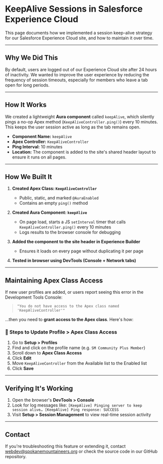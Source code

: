 # KeepAlive Sessions in Salesforce Experience Cloud

This page documents how we implemented a session keep-alive strategy for our Salesforce Experience Cloud site, and how to maintain it over time.

---

## Why We Did This

By default, users are logged out of our Experience Cloud site after 24 hours of inactivity. We wanted to improve the user experience by reducing the frequency of session timeouts, especially for members who leave a tab open for long periods.

---

## How It Works

We created a lightweight **Aura component** called `keepAlive`, which silently pings a no-op Apex method (`KeepAliveController.ping()`) every 10 minutes. This keeps the user session active as long as the tab remains open.

- **Component Name:** `keepAlive`
- **Apex Controller:** `KeepAliveController`
- **Ping Interval:** 10 minutes
- **Location:** The component is added to the site's shared header layout to ensure it runs on all pages.

---

## How We Built It

1. **Created Apex Class: `KeepAliveController`**
    - Public, static, and marked `@AuraEnabled`
    - Contains an empty `ping()` method

2. **Created Aura Component: `keepAlive`**
    - On page load, starts a JS `setInterval` timer that calls `KeepAliveController.ping()` every 10 minutes
    - Logs results to the browser console for debugging

3. **Added the component to the site header in Experience Builder**
    - Ensures it loads on every page without duplicating it per page

4. **Tested in browser using DevTools (Console + Network tabs)**

---

## Maintaining Apex Class Access

If new user profiles are added, or users report seeing this error in the Development Tools Console:

> `"You do not have access to the Apex class named 'KeepAliveController'"`

…then you need to **grant access to the Apex class**. Here's how:

### 🔧 Steps to Update Profile > Apex Class Access

1. Go to **Setup > Profiles**
2. Find and click on the profile name (e.g. `SM Community Plus Member`)
3. Scroll down to **Apex Class Access**
4. Click **Edit**
5. Move `KeepAliveController` from the Available list to the Enabled list
6. Click **Save**

---

## Verifying It's Working

1. Open the browser's **DevTools > Console**
2. Look for log messages like: `[KeepAlive] Pinging server to keep session alive… [KeepAlive] Ping response: SUCCESS`
3. Visit **Setup > Session Management** to view real-time session activity

---

## Contact

If you're troubleshooting this feature or extending it, contact [webdev@spokanemountaineers.org](mailto:webdev@spokanemountaineers.org) or check the source code in our GitHub repository.
